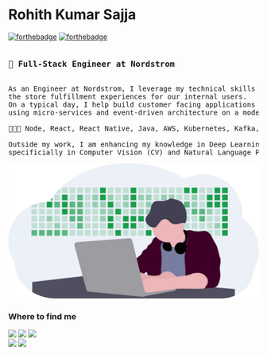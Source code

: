 # Rohith Kumar Sajja 
[![forthebadge](https://forthebadge.com/images/badges/makes-people-smile.svg)](https://forthebadge.com)
[![forthebadge](https://forthebadge.com/images/badges/built-with-love.svg)](https://forthebadge.com)

<!--### Hello, World! <img src="https://github.com/TheDudeThatCode/TheDudeThatCode/blob/master/Assets/Earth.gif" width="24px"> -->

<pre>
<h3>🏢 Full-Stack Engineer at Nordstrom</h3> 
As an Engineer at Nordstrom, I leverage my technical skills to improve and amplify
the store fulfillment experiences for our internal users.
On a typical day, I help build customer facing applications and services,
using micro-services and event-driven architecture on a modern stack.

🧑🏽‍💻 Node, React, React Native, Java, AWS, Kubernetes, Kafka, Splunk, New Relic, Docker, Terraform, Artifactory

Outside my work, I am enhancing my knowledge in Deep Learning,
specificially in Computer Vision (CV) and Natural Language Processing (NLP).
</pre>

<p align="center"> 
  <kbd>
  	<a href="https://rsajja.dev" target="_blank">
		<img src="images/undraw_developer_activity_bv83.png"></img>
	</a>
  </kbd>
</p>

<!--
**rohith5955/rohith5955** is a ✨ _special_ ✨ repository because its `README.md` (this file) appears on your GitHub profile.

Here are some ideas to get you started:

- 🔭 I’m currently working on ...
- 🌱 I’m currently learning ...
- 👯 I’m looking to collaborate on ...
- 🤔 I’m looking for help with ...
- 💬 Ask me about ...
- 📫 How to reach me: ...
- 😄 Pronouns: ...
- ⚡ Fun fact: ...
-->

### Where to find me

[![](https://img.shields.io/badge/Portfolio-RohithSajja-9cf?style=for-the-badge&logo=react)](https://rsajja.dev)
[![](https://img.shields.io/badge/LinkedIn-rohithsajja-informational?style=for-the-badge&logo=linkedin)](https://www.linkedin.com/in/rohithsajja/)
[![](https://img.shields.io/badge/Gmail-rsajja-red?style=for-the-badge&logo=gmail)](mailto:rohith.sajja@gmail.com)  
[![](https://img.shields.io/badge/Medium-@rohith5955-black?style=for-the-badge&logo=medium)](https://www.medium.com/@rohith5955)
[![](https://img.shields.io/badge/Twitter-@rohith5955-blue?style=for-the-badge&logo=twitter)](https://twitter.com/rohith5955)

&nbsp;

